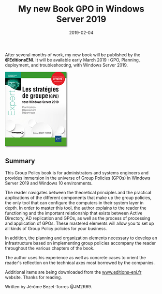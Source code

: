 ﻿---
layout: single
title: "My new Book GPO in Windows Server 2019 "
date: 2019-02-04
tags: 
  - Powershell
  - 'Active Directory'
  - 'GPO'
categories:
  - Powershell
  - Book
published: true
comments: true
author_profile: true
header:
  teaserlogo:
  teaser: ''
 # image: img/headers/Code01_1920x500.jpg
  caption:
gallery:

  - image_path: ''
    url: ''
    title: ''
toc: true
toc_sticky: true
toc_label: "Table of content"
---



After several months of work, my new book will be published by the **@EditionsENI**. It will be available early March 2019 : GPO, Planning, deployment, and troubleshooting, with Windows Server 2019.

![ComputerSection](/img/GPO.jpg)

## Summary

This Group Policy book is for administrators and systems engineers and provides immersion in the universe of Group Policies (GPOs) in Windows Server 2019 and Windows 10 environments.

The reader navigates between the theoretical principles and the practical applications of the different components that make up the group policies, the only tool that can configure the computers in their system layer in depth. In order to master this tool, the author explains to the reader the functioning and the important relationship that exists between Active Directory, AD replication and GPOs, as well as the process of processing and application of GPOs. These mastered elements will allow you to set up all kinds of Group Policy policies for your business.

In addition, the planning and organization elements necessary to develop an infrastructure based on implementing group policies accompany the reader throughout the various chapters of the book.

The author uses his experience as well as concrete cases to orient the reader's reflection on the technical axes most borrowed by the companies.

Additional items are being downloaded from the www.editions-eni.fr website.
Thanks for reading.

Written by Jérôme Bezet-Torres @JM2K69.
